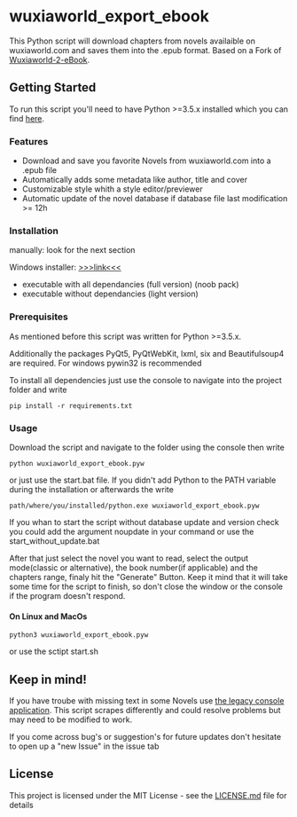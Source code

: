
# wuxiaworld_export_ebook
This Python script will download chapters from novels availaible on wuxiaworld.com and saves them into the .epub format.
Based on a Fork of [Wuxiaworld-2-eBook](https://github.com/MakeYourLifeEasier/Wuxiaworld-2-eBook).

## Getting Started

To run this script you'll need to have Python >=3.5.x installed which you can find [here](https://www.python.org/downloads/ "Python Download Link").

### Features

- Download and save you favorite Novels from wuxiaworld.com into a .epub file
- Automatically adds some metadata like author, title and cover
- Customizable style whith a style editor/previewer
- Automatic update of the novel database if database file last modification >= 12h

### Installation
manually: look for the next section

Windows installer:  [>>>link<<<](https://github.com/LordKBX/wuxiaworld_export_ebook/releases)

- executable with all dependancies (full version) (noob pack)
- executable without dependancies (light version)

### Prerequisites

As mentioned before this script was written for Python >=3.5.x.

Additionally the packages PyQt5, PyQtWebKit, lxml, six and Beautifulsoup4 are required.
For windows pywin32 is recommended 

To install all dependencies just use the console to navigate into the project folder and write

```
pip install -r requirements.txt
```

### Usage

Download the script and navigate to the folder using the console then write
```
python wuxiaworld_export_ebook.pyw
```
or just use the start.bat file. If you didn't add Python to the PATH variable during the installation or afterwards the write
```
path/where/you/installed/python.exe wuxiaworld_export_ebook.pyw
```
If you whan to start the script without database update and version check you could add the argument noupdate in your command or use the start_without_update.bat

After that just select the novel you want to read, select the output mode(classic or alternative), the book number(if applicable) and the chapters range, finaly hit the "Generate" Button.
Keep it mind that it will take some time for the script to finish, so don't close the window or the console if the program doesn't respond.

#### On Linux and MacOs
```
python3 wuxiaworld_export_ebook.pyw
```
or use the sctipt start.sh

## Keep in mind!

If you have troube with missing text in some Novels use [the legacy console application](https://github.com/MrHaCkEr/Wuxiaworld-2-eBook/tree/legacy-console-application). This script scrapes differently and could resolve problems but may need to be modified to work.

If you come across bug's or suggestion's for future updates don't hesitate to open up a "new Issue" in the issue tab

## License

This project is licensed under the MIT License - see the [LICENSE.md](LICENSE.md) file for details